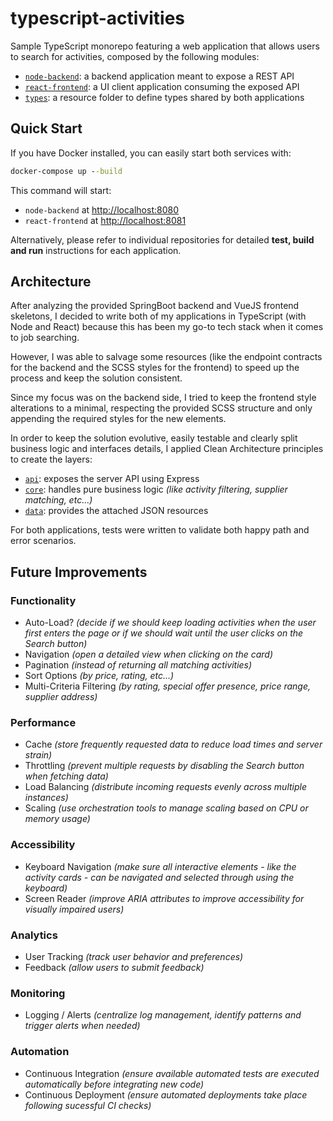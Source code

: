 # typescript-activities

Sample TypeScript monorepo featuring a web application that allows users to search for activities, composed by the following modules:

- [`node-backend`](./node-backend): a backend application meant to expose a REST API
- [`react-frontend`](./react-frontend): a UI client application consuming the exposed API
- [`types`](./types): a resource folder to define types shared by both applications

## Quick Start

If you have Docker installed, you can easily start both services with:

```cmd
docker-compose up --build
```

This command will start:

- `node-backend` at <http://localhost:8080>
- `react-frontend` at <http://localhost:8081>

Alternatively, please refer to individual repositories for detailed **test, build and run** instructions for each application.

## Architecture

After analyzing the provided SpringBoot backend and VueJS frontend skeletons, I decided to write both of my applications in TypeScript (with Node and React) because this has been my go-to tech stack when it comes to job searching.

However, I was able to salvage some resources (like the endpoint contracts for the backend and the SCSS styles for the frontend) to speed up the process and keep the solution consistent.

Since my focus was on the backend side, I tried to keep the frontend style alterations to a minimal, respecting the provided SCSS structure and only appending the required styles for the new elements.

In order to keep the solution evolutive, easily testable and clearly split business logic and interfaces details, I applied Clean Architecture principles to create the layers:

- [`api`](./node-backend/src/api): exposes the server API using Express
- [`core`](./node-backend/src/core): handles pure business logic _(like activity filtering, supplier matching, etc...)_
- [`data`](./node-backend/src/data): provides the attached JSON resources

For both applications, tests were written to validate both happy path and error scenarios.

## Future Improvements

### Functionality

- Auto-Load? _(decide if we should keep loading activities when the user first enters the page or if we should wait until the user clicks on the Search button)_
- Navigation _(open a detailed view when clicking on the card)_
- Pagination _(instead of returning all matching activities)_
- Sort Options _(by price, rating, etc...)_
- Multi-Criteria Filtering _(by rating, special offer presence, price range, supplier address)_

### Performance

- Cache _(store frequently requested data to reduce load times and server strain)_
- Throttling _(prevent multiple requests by disabling the Search button when fetching data)_
- Load Balancing _(distribute incoming requests evenly across multiple instances)_
- Scaling _(use orchestration tools to manage scaling based on CPU or memory usage)_

### Accessibility

- Keyboard Navigation _(make sure all interactive elements - like the activity cards - can be navigated and selected through using the keyboard)_
- Screen Reader _(improve ARIA attributes to improve accessibility for visually impaired users)_

### Analytics

- User Tracking _(track user behavior and preferences)_
- Feedback _(allow users to submit feedback)_

### Monitoring

- Logging / Alerts _(centralize log management, identify patterns and trigger alerts when needed)_

### Automation

- Continuous Integration _(ensure available automated tests are executed automatically before integrating new code)_
- Continuous Deployment _(ensure automated deployments take place following sucessful CI checks)_
